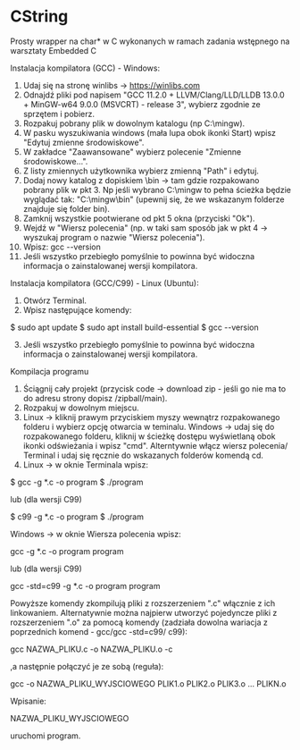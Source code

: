 # CString
Prosty wrapper na char* w C wykonanych w ramach zadania wstępnego na warsztaty Embedded C

Instalacja kompilatora (GCC) - Windows:

1. Udaj się na stronę winlibs -> https://winlibs.com
2. Odnajdź pliki pod napisem "GCC 11.2.0 + LLVM/Clang/LLD/LLDB 13.0.0 + MinGW-w64 9.0.0 (MSVCRT) - release 3", wybierz zgodnie ze sprzętem i pobierz.
3. Rozpakuj pobrany plik w dowolnym katalogu (np C:\mingw).
4. W pasku wyszukiwania windows (mała lupa obok ikonki Start) wpisz "Edytuj zmienne środowiskowe".
5. W zakładce "Zaawansowane" wybierz polecenie "Zmienne środowiskowe...".
6. Z listy zmiennych użytkownika wybierz zmienną "Path" i edytuj.
7. Dodaj nowy katalog z dopiskiem \bin -> tam gdzie rozpakowano pobrany plik w pkt 3. Np jeśli wybrano C:\mingw to pełna ścieżka będzie wyglądać tak: "C:\mingw\bin" (upewnij się, że we wskazanym folderze znajduje się folder bin).
8. Zamknij wszystkie pootwierane od pkt 5 okna (przyciski "Ok").
9. Wejdź w "Wiersz polecenia" (np. w taki sam sposób jak w pkt 4 -> wyszukaj program o nazwie "Wiersz polecenia").
10. Wpisz: gcc --version
11. Jeśli wszystko przebiegło pomyślnie to powinna być widoczna informacja o zainstalowanej wersji kompilatora.

Instalacja kompilatora (GCC/C99) - Linux (Ubuntu):

1. Otwórz Terminal.
2. Wpisz następujące komendy:

$ sudo apt update
$ sudo apt install build-essential
$ gcc --version 

3. Jeśli wszystko przebiegło pomyślnie to powinna być widoczna informacja o zainstalowanej wersji kompilatora.

Kompilacja programu

1. Ściągnij cały projekt (przycisk code -> download zip - jeśli go nie ma to do adresu strony dopisz /zipball/main).
2. Rozpakuj w dowolnym miejscu.
3. Linux -> kliknij prawym przyciskiem myszy wewnątrz rozpakowanego folderu i wybierz opcję otwarcia w teminalu. Windows -> udaj się do rozpakowanego folderu, kliknij w ścieżkę dostępu wyświetlaną obok ikonki odświeżania i wpisz "cmd". Alterntywnie włącz wiersz polecenia/ Terminal i udaj się ręcznie do wskazanych folderów komendą cd.
4. Linux -> w oknie Terminala wpisz:

$ gcc -g *.c -o program
$ ./program

lub (dla wersji C99)

$ c99 -g *.c -o program
$ ./program

Windows -> w oknie Wiersza polecenia wpisz:

gcc -g *.c -o program
program

lub (dla wersji C99)

gcc -std=c99 -g *.c -o program
program

Powyższe komendy zkompilują pliki z rozszerzeniem ".c" włącznie z ich linkowaniem. Alternatywnie można najpierw utworzyć pojedyncze pliki z rozszerzeniem ".o" za pomocą komendy (zadziała dowolna wariacja z poprzednich komend - gcc/gcc -std=c99/ c99):

gcc NAZWA_PLIKU.c -o NAZWA_PLIKU.o -c

,a następnie połączyć je ze sobą (reguła):

gcc -o NAZWA_PLIKU_WYJSCIOWEGO PLIK1.o PLIK2.o PLIK3.o ... PLIKN.o

Wpisanie:

NAZWA_PLIKU_WYJSCIOWEGO

uruchomi program.